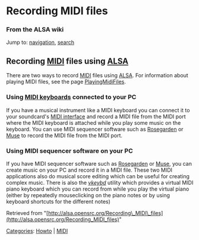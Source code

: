 Recording MIDI files
====================

### From the ALSA wiki

Jump to: [navigation](#mw-head), [search](#p-search)

Recording [MIDI](/MIDI "MIDI") files using [ALSA](/ALSA "ALSA")
---------------------------------------------------------------

There are two ways to record [MIDI](/MIDI "MIDI") files using
[ALSA](/ALSA "ALSA"). For information about playing MIDI files, see the
page [PlayingMidiFiles](/PlayingMidiFiles "PlayingMidiFiles").

### Using [MIDI keyboards](/MIDI_keyboards "MIDI keyboards") connected to your PC

If you have a musical instrument like a MIDI keyboard you can connect it
to your soundcard's [MIDI interface](/MIDI_interface "MIDI interface")
and record a MIDI file from the MIDI port where the MIDI keyboard is
attached while you play some music on the keyboard. You can use MIDI
sequencer software such as [Rosegarden](/Rosegarden "Rosegarden") or
[Muse](/Muse "Muse") to record the MIDI file from the MIDI port.

### Using MIDI sequencer software on your PC

If you have MIDI sequencer software such as
[Rosegarden](/Rosegarden "Rosegarden") or [Muse](/Muse "Muse"), you can
create music on your PC and record it in a MIDI file. These two MIDI
applications also do musical score editing which can be useful for
creating complex music. There is also the *[vkeybd](/Vkeybd "Vkeybd")*
utility which provides a virtual MIDI piano keyboard which you can
record from while you play the virtual piano (either by repeatedly
mouseclicking on the piano notes or by using keyboard shortcuts for the
different notes)

Retrieved from
"[http://alsa.opensrc.org/Recording\_MIDI\_files](http://alsa.opensrc.org/Recording_MIDI_files)"

[Categories](/Special:Categories "Special:Categories"):
[Howto](/Category:Howto "Category:Howto") |
[MIDI](/Category:MIDI "Category:MIDI")

